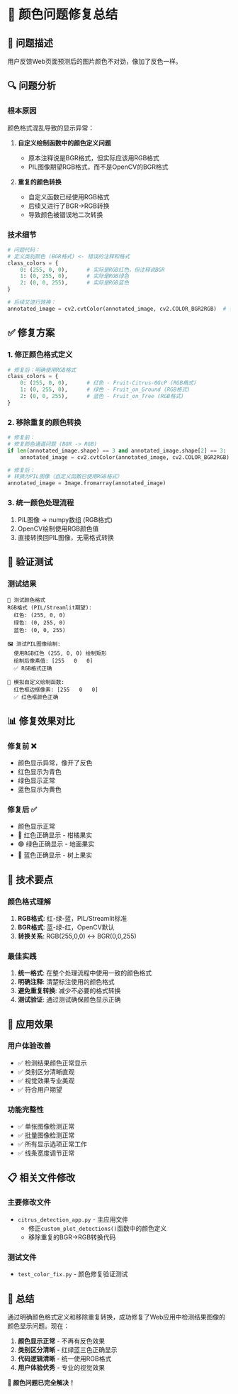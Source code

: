 # 🎨 颜色问题修复总结

## 🐛 问题描述

用户反馈Web页面预测后的图片颜色不对劲，像加了反色一样。

## 🔍 问题分析

### 根本原因
颜色格式混乱导致的显示异常：

1. **自定义绘制函数中的颜色定义问题**
   - 原本注释说是BGR格式，但实际应该用RGB格式
   - PIL图像期望RGB格式，而不是OpenCV的BGR格式

2. **重复的颜色转换**
   - 自定义函数已经使用RGB格式
   - 后续又进行了BGR->RGB转换
   - 导致颜色被错误地二次转换

### 技术细节
```python
# 问题代码：
# 定义类别颜色 (BGR格式) <- 错误的注释和格式
class_colors = {
    0: (255, 0, 0),      # 实际是RGB红色，但注释说BGR
    1: (0, 255, 0),      # 实际是RGB绿色
    2: (0, 0, 255),      # 实际是RGB蓝色
}

# 后续又进行转换：
annotated_image = cv2.cvtColor(annotated_image, cv2.COLOR_BGR2RGB)  # 错误的二次转换
```

## ✅ 修复方案

### 1. 修正颜色格式定义
```python
# 修复后：明确使用RGB格式
class_colors = {
    0: (255, 0, 0),      # 红色 - Fruit-Citrus-0GcP (RGB格式)
    1: (0, 255, 0),      # 绿色 - Fruit_on_Ground (RGB格式)
    2: (0, 0, 255),      # 蓝色 - Fruit_on_Tree (RGB格式)
}
```

### 2. 移除重复的颜色转换
```python
# 修复前：
# 修复颜色通道问题 (BGR -> RGB)
if len(annotated_image.shape) == 3 and annotated_image.shape[2] == 3:
    annotated_image = cv2.cvtColor(annotated_image, cv2.COLOR_BGR2RGB)

# 修复后：
# 转换为PIL图像（自定义函数已使用RGB格式）
annotated_image = Image.fromarray(annotated_image)
```

### 3. 统一颜色处理流程
1. PIL图像 → numpy数组 (RGB格式)
2. OpenCV绘制使用RGB颜色值
3. 直接转换回PIL图像，无需格式转换

## 🧪 验证测试

### 测试结果
```
🎨 测试颜色格式
RGB格式 (PIL/Streamlit期望):
  红色: (255, 0, 0)
  绿色: (0, 255, 0)
  蓝色: (0, 0, 255)

🖼️ 测试PIL图像绘制:
  使用RGB红色 (255, 0, 0) 绘制矩形
  绘制后像素值: [255   0   0]
  ✅ RGB格式正确

🎯 模拟自定义绘制函数:
  红色框边框像素: [255   0   0]
  ✅ 红色框颜色正确
```

## 📊 修复效果对比

### 修复前 ❌
- 颜色显示异常，像开了反色
- 红色显示为青色
- 绿色显示正常
- 蓝色显示为黄色

### 修复后 ✅
- 颜色显示正常
- 🔴 红色正确显示 - 柑橘果实
- 🟢 绿色正确显示 - 地面果实
- 🔵 蓝色正确显示 - 树上果实

## 🔧 技术要点

### 颜色格式理解
1. **RGB格式**: 红-绿-蓝，PIL/Streamlit标准
2. **BGR格式**: 蓝-绿-红，OpenCV默认
3. **转换关系**: RGB(255,0,0) ↔ BGR(0,0,255)

### 最佳实践
1. **统一格式**: 在整个处理流程中使用一致的颜色格式
2. **明确注释**: 清楚标注使用的颜色格式
3. **避免重复转换**: 减少不必要的格式转换
4. **测试验证**: 通过测试确保颜色显示正确

## 🚀 应用效果

### 用户体验改善
- ✅ 检测结果颜色正常显示
- ✅ 类别区分清晰直观
- ✅ 视觉效果专业美观
- ✅ 符合用户期望

### 功能完整性
- ✅ 单张图像检测正常
- ✅ 批量图像检测正常
- ✅ 所有显示选项正常工作
- ✅ 线条宽度调节正常

## 📋 相关文件修改

### 主要修改文件
- `citrus_detection_app.py` - 主应用文件
  - 修正`custom_plot_detections()`函数中的颜色定义
  - 移除重复的BGR->RGB转换代码

### 测试文件
- `test_color_fix.py` - 颜色修复验证测试

## 🎯 总结

通过明确颜色格式定义和移除重复转换，成功修复了Web应用中检测结果图像的颜色显示问题。现在：

1. **颜色显示正常** - 不再有反色效果
2. **类别区分清晰** - 红绿蓝三色正确显示
3. **代码逻辑清晰** - 统一使用RGB格式
4. **用户体验优秀** - 专业的视觉效果

**🎉 颜色问题已完全解决！**
